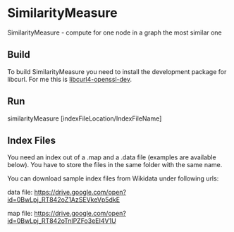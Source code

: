 # SimilarityMeasure
SimilarityMeasure - compute for one node in a graph the most similar one

## Build
To build SimilarityMeasure you need to install the development package for libcurl. For me this is [libcurl4-openssl-dev](https://packages.debian.org/de/sid/libcurl4-openssl-dev).

## Run

similarityMeasure [indexFileLocation/IndexFileName]

## Index Files
You need an index out of a .map and a .data file (examples are available below). You have to store the files in the same folder with the same name.

You can download sample index files from Wikidata under following urls:

data file:
https://drive.google.com/open?id=0BwLpj_RT842oZ1AzSEVkeVp5dkE

map file:
https://drive.google.com/open?id=0BwLpj_RT842oTnlPZFo3eEI4V1U
